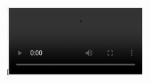 
[![Watch the video](https://github.com/an-alch3mist/_CONSTRUCTOR/blob/main/_2/%23CONSTRUCTOR_2/Getting-Started-Project__X_1920.mp4?raw=true)

